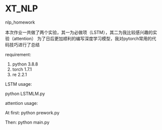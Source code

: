 # XT_NLP
nlp_homework

本次作业一共做了两个实验，其一为必做项（LSTM），其二为我比较感兴趣的实验（attention）
为了日后更加顺利的编写深度学习模型，我对pytorch常用的代码技巧进行了总结

requirement:

1. python 3.8.8
2. torch 1.7.1
3. re 2.2.1

LSTM usage:

python LSTMLM.py

attention usage:

At first: python prework.py

Then: python main.py

